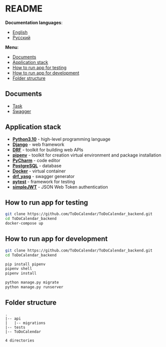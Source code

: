 # README

**Documentation languages**:

- [English](README.md)
- [Русский](README-ru.md)

**Menu**:

- [Documents](#documents)
- [Application stack](#application-stack)
- [How to run app for testing](#how-to-run-app-for-testing)
- [How to run app for development](#how-to-run-app-for-development)
- [Folder structure](#folder-structure)

## Documents

- [Task](https://docs.google.com/document/d/1UQgKfPkB8C36dyDDmPU40rjSw3_fXEH8/edit)
- [Swagger](http://todo-innowise.voilalex.com/swagger/)

## Application stack

- **[Python3.10](https://www.python.org/downloads/release/python-3100/)** - high-level programming language
- **[Django](https://www.djangoproject.com/)** - web framework
- **[DRF](https://code.visualstudio.com/#alt-downloads)** - toolkit for building web APIs
- **[pipenv](https://pipenv.pypa.io/en/latest/)** - toolkit for creation virtual environment and package installation
- **[PyCharm](https://www.jetbrains.com/ru-ru/pycharm/)** - code editor
- **[PostgreSQL](https://www.postgresql.org/)** - database
- **[Docker](https://www.docker.com/)** - virtual container
- **[drf_yasg](https://drf-yasg.readthedocs.io/en/stable/)** - swagger generator
- **[pytest](https://pytest-django.readthedocs.io/en/latest/)** - framework for testing
- **[simpleJWT](https://django-rest-framework-simplejwt.readthedocs.io/en/latest/)** - JSON Web Token authentication

## How to run app for testing

```bash
git clone https://github.com/ToDoCalendar/ToDoCalendar_backend.git
cd ToDoCalendar_backend
docker-compose up
```

## How to run app for development

```bash
git clone https://github.com/ToDoCalendar/ToDoCalendar_backend.git
cd ToDoCalendar_backend

pip install pipenv
pipenv shell
pipenv install

python manage.py migrate
python manage.py runserver
```

## Folder structure

```
.
|-- api
|   |-- migrations
|-- tests
|-- ToDoCalendar

4 directories
```